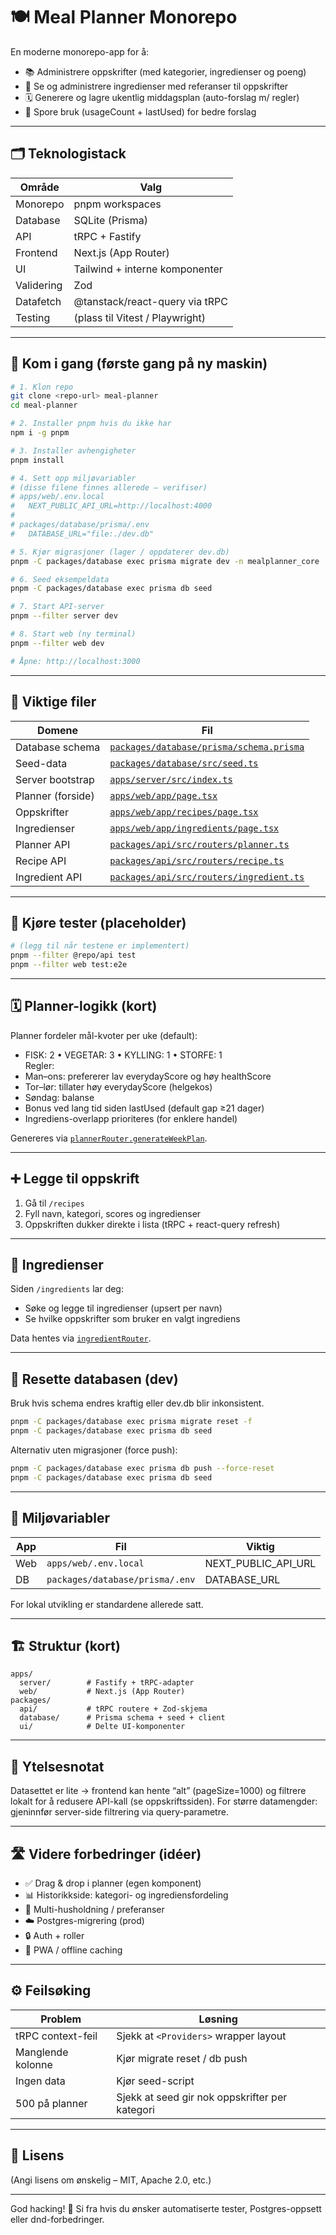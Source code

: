 # 🍽️ Meal Planner Monorepo

En moderne monorepo-app for å:
- 📚 Administrere oppskrifter (med kategorier, ingredienser og poeng)
- 🧾 Se og administrere ingredienser med referanser til oppskrifter
- 🗓️ Generere og lagre ukentlig middagsplan (auto-forslag m/ regler)
- 🔁 Spore bruk (usageCount + lastUsed) for bedre forslag

---

## 🗂️ Teknologistack

| Område        | Valg |
|---------------|------|
| Monorepo      | pnpm workspaces |
| Database      | SQLite (Prisma) |
| API           | tRPC + Fastify |
| Frontend      | Next.js (App Router) |
| UI            | Tailwind + interne komponenter |
| Validering    | Zod |
| Datafetch     | @tanstack/react-query via tRPC |
| Testing       | (plass til Vitest / Playwright) |

---

## 🚀 Kom i gang (første gang på ny maskin)

```bash
# 1. Klon repo
git clone <repo-url> meal-planner
cd meal-planner

# 2. Installer pnpm hvis du ikke har
npm i -g pnpm

# 3. Installer avhengigheter
pnpm install

# 4. Sett opp miljøvariabler
# (disse filene finnes allerede – verifiser)
# apps/web/.env.local
#   NEXT_PUBLIC_API_URL=http://localhost:4000
#
# packages/database/prisma/.env
#   DATABASE_URL="file:./dev.db"

# 5. Kjør migrasjoner (lager / oppdaterer dev.db)
pnpm -C packages/database exec prisma migrate dev -n mealplanner_core

# 6. Seed eksempeldata
pnpm -C packages/database exec prisma db seed

# 7. Start API-server
pnpm --filter server dev

# 8. Start web (ny terminal)
pnpm --filter web dev

# Åpne: http://localhost:3000
```

---

## 🔑 Viktige filer

| Domene | Fil |
|--------|-----|
| Database schema | [`packages/database/prisma/schema.prisma`](packages/database/prisma/schema.prisma) |
| Seed-data | [`packages/database/src/seed.ts`](packages/database/src/seed.ts) |
| Server bootstrap | [`apps/server/src/index.ts`](apps/server/src/index.ts) |
| Planner (forside) | [`apps/web/app/page.tsx`](apps/web/app/page.tsx) |
| Oppskrifter | [`apps/web/app/recipes/page.tsx`](apps/web/app/recipes/page.tsx) |
| Ingredienser | [`apps/web/app/ingredients/page.tsx`](apps/web/app/ingredients/page.tsx) |
| Planner API | [`packages/api/src/routers/planner.ts`](packages/api/src/routers/planner.ts) |
| Recipe API | [`packages/api/src/routers/recipe.ts`](packages/api/src/routers/recipe.ts) |
| Ingredient API | [`packages/api/src/routers/ingredient.ts`](packages/api/src/routers/ingredient.ts) |

---

## 🧪 Kjøre tester (placeholder)

```bash
# (legg til når testene er implementert)
pnpm --filter @repo/api test
pnpm --filter web test:e2e
```

---

## 🗓️ Planner-logikk (kort)

Planner fordeler mål-kvoter per uke (default):
- FISK: 2 • VEGETAR: 3 • KYLLING: 1 • STORFE: 1  
Regler:
- Man–ons: prefererer lav everydayScore og høy healthScore  
- Tor–lør: tillater høy everydayScore (helgekos)  
- Søndag: balanse
- Bonus ved lang tid siden lastUsed (default gap ≥21 dager)
- Ingrediens-overlapp prioriteres (for enklere handel)

Genereres via [`plannerRouter.generateWeekPlan`](packages/api/src/routers/planner.ts).

---

## ➕ Legge til oppskrift

1. Gå til `/recipes`
2. Fyll navn, kategori, scores og ingredienser
3. Oppskriften dukker direkte i lista (tRPC + react-query refresh)

---

## 🧂 Ingredienser

Siden `/ingredients` lar deg:
- Søke og legge til ingredienser (upsert per navn)
- Se hvilke oppskrifter som bruker en valgt ingrediens

Data hentes via [`ingredientRouter`](packages/api/src/routers/ingredient.ts).

---

## 🔄 Resette databasen (dev)

Bruk hvis schema endres kraftig eller dev.db blir inkonsistent.

```bash
pnpm -C packages/database exec prisma migrate reset -f
pnpm -C packages/database exec prisma db seed
```

Alternativ uten migrasjoner (force push):
```bash
pnpm -C packages/database exec prisma db push --force-reset
pnpm -C packages/database exec prisma db seed
```

---

## 🧵 Miljøvariabler

| App | Fil | Viktig |
|-----|-----|--------|
| Web | `apps/web/.env.local` | NEXT_PUBLIC_API_URL |
| DB  | `packages/database/prisma/.env` | DATABASE_URL |

For lokal utvikling er standardene allerede satt.

---

## 🏗️ Struktur (kort)

```
apps/
  server/        # Fastify + tRPC-adapter
  web/           # Next.js (App Router)
packages/
  api/           # tRPC routere + Zod-skjema
  database/      # Prisma schema + seed + client
  ui/            # Delte UI-komponenter
```

---

## 🧠 Ytelsesnotat

Datasettet er lite → frontend kan hente “alt” (pageSize=1000) og filtrere lokalt for å redusere API-kall (se oppskriftssiden). For større datamengder: gjeninnfør server-side filtrering via query-parametre.

---

## 🛣️ Videre forbedringer (idéer)

- ✅ Drag & drop i planner (egen komponent)
- 📊 Historikkside: kategori- og ingrediensfordeling
- 👥 Multi-husholdning / preferanser
- ☁️ Postgres-migrering (prod)
- 🔒 Auth + roller
- 📱 PWA / offline caching

---

## ⚙️ Feilsøking

| Problem | Løsning |
|---------|---------|
| tRPC context-feil | Sjekk at `<Providers>` wrapper layout |
| Manglende kolonne | Kjør migrate reset / db push |
| Ingen data | Kjør seed-script |
| 500 på planner | Sjekk at seed gir nok oppskrifter per kategori |

---

## 🔐 Lisens

(Angi lisens om ønskelig – MIT, Apache 2.0, etc.)

---

God hacking! 🧪 Si fra hvis du ønsker automatiserte tester, Postgres-oppsett eller dnd-forbedringer.

